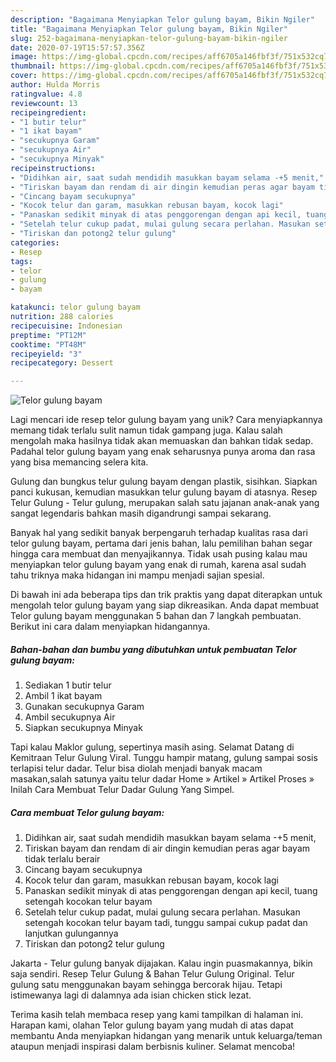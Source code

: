 ```yaml
---
description: "Bagaimana Menyiapkan Telor gulung bayam, Bikin Ngiler"
title: "Bagaimana Menyiapkan Telor gulung bayam, Bikin Ngiler"
slug: 252-bagaimana-menyiapkan-telor-gulung-bayam-bikin-ngiler
date: 2020-07-19T15:57:57.356Z
image: https://img-global.cpcdn.com/recipes/aff6705a146fbf3f/751x532cq70/telor-gulung-bayam-foto-resep-utama.jpg
thumbnail: https://img-global.cpcdn.com/recipes/aff6705a146fbf3f/751x532cq70/telor-gulung-bayam-foto-resep-utama.jpg
cover: https://img-global.cpcdn.com/recipes/aff6705a146fbf3f/751x532cq70/telor-gulung-bayam-foto-resep-utama.jpg
author: Hulda Morris
ratingvalue: 4.8
reviewcount: 13
recipeingredient:
- "1 butir telur"
- "1 ikat bayam"
- "secukupnya Garam"
- "secukupnya Air"
- "secukupnya Minyak"
recipeinstructions:
- "Didihkan air, saat sudah mendidih masukkan bayam selama -+5 menit,"
- "Tiriskan bayam dan rendam di air dingin kemudian peras agar bayam tidak terlalu berair"
- "Cincang bayam secukupnya"
- "Kocok telur dan garam, masukkan rebusan bayam, kocok lagi"
- "Panaskan sedikit minyak di atas penggorengan dengan api kecil, tuang setengah kocokan telur bayam"
- "Setelah telur cukup padat, mulai gulung secara perlahan. Masukan setengah kocokan telur bayam tadi, tunggu sampai cukup padat dan lanjutkan gulungannya"
- "Tiriskan dan potong2 telur gulung"
categories:
- Resep
tags:
- telor
- gulung
- bayam

katakunci: telor gulung bayam 
nutrition: 288 calories
recipecuisine: Indonesian
preptime: "PT12M"
cooktime: "PT48M"
recipeyield: "3"
recipecategory: Dessert

---
```



![Telor gulung bayam](https://img-global.cpcdn.com/recipes/aff6705a146fbf3f/751x532cq70/telor-gulung-bayam-foto-resep-utama.jpg)

Lagi mencari ide resep telor gulung bayam yang unik? Cara menyiapkannya memang tidak terlalu sulit namun tidak gampang juga. Kalau salah mengolah maka hasilnya tidak akan memuaskan dan bahkan tidak sedap. Padahal telor gulung bayam yang enak seharusnya punya aroma dan rasa yang bisa memancing selera kita.

Gulung dan bungkus telur gulung bayam dengan plastik, sisihkan. Siapkan panci kukusan, kemudian masukkan telur gulung bayam di atasnya. Resep Telur Gulung - Telur gulung, merupakan salah satu jajanan anak-anak yang sangat legendaris bahkan masih digandrungi sampai sekarang.

Banyak hal yang sedikit banyak berpengaruh terhadap kualitas rasa dari telor gulung bayam, pertama dari jenis bahan, lalu pemilihan bahan segar hingga cara membuat dan menyajikannya. Tidak usah pusing kalau mau menyiapkan telor gulung bayam yang enak di rumah, karena asal sudah tahu triknya maka hidangan ini mampu menjadi sajian spesial.


Di bawah ini ada beberapa tips dan trik praktis yang dapat diterapkan untuk mengolah telor gulung bayam yang siap dikreasikan. Anda dapat membuat Telor gulung bayam menggunakan 5 bahan dan 7 langkah pembuatan. Berikut ini cara dalam menyiapkan hidangannya.

<!--inarticleads1-->

##### Bahan-bahan dan bumbu yang dibutuhkan untuk pembuatan Telor gulung bayam:

1. Sediakan 1 butir telur
1. Ambil 1 ikat bayam
1. Gunakan secukupnya Garam
1. Ambil secukupnya Air
1. Siapkan secukupnya Minyak


Tapi kalau Maklor gulung, sepertinya masih asing. Selamat Datang di Kemitraan Telur Gulung Viral. Tunggu hampir matang, gulung sampai sosis terlapisi telur dadar. Telur bisa diolah menjadi banyak macam masakan,salah satunya yaitu telur dadar Home » Artikel » Artikel Proses » Inilah Cara Membuat Telur Dadar Gulung Yang Simpel. 

<!--inarticleads2-->

##### Cara membuat Telor gulung bayam:

1. Didihkan air, saat sudah mendidih masukkan bayam selama -+5 menit,
1. Tiriskan bayam dan rendam di air dingin kemudian peras agar bayam tidak terlalu berair
1. Cincang bayam secukupnya
1. Kocok telur dan garam, masukkan rebusan bayam, kocok lagi
1. Panaskan sedikit minyak di atas penggorengan dengan api kecil, tuang setengah kocokan telur bayam
1. Setelah telur cukup padat, mulai gulung secara perlahan. Masukan setengah kocokan telur bayam tadi, tunggu sampai cukup padat dan lanjutkan gulungannya
1. Tiriskan dan potong2 telur gulung


Jakarta - Telur gulung banyak dijajakan. Kalau ingin puasmakannya, bikin saja sendiri. Resep Telur Gulung &amp; Bahan Telur Gulung Original. Telur gulung satu menggunakan bayam sehingga bercorak hijau. Tetapi istimewanya lagi di dalamnya ada isian chicken stick lezat. 

Terima kasih telah membaca resep yang kami tampilkan di halaman ini. Harapan kami, olahan Telor gulung bayam yang mudah di atas dapat membantu Anda menyiapkan hidangan yang menarik untuk keluarga/teman ataupun menjadi inspirasi dalam berbisnis kuliner. Selamat mencoba!
